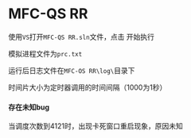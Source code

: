 # MFC-QS RR

使用`VS`打开`MFC-QS RR.sln`文件，点击 开始执行

模拟进程文件为`prc.txt`

运行后日志文件在`MFC-OS RR\log\`目录下

时间片大小为定时器调用的时间间隔（1000为1秒）

#### 存在未知bug

当调度次数到4121时，出现卡死窗口重启现象，原因未知

